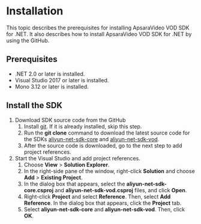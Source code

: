 # Installation

This topic describes the prerequisites for installing ApsaraVideo VOD SDK for .NET. It also describes how to install ApsaraVideo VOD SDK for .NET by using the GitHub.

## Prerequisites

-   .NET 2.0 or later is installed.
-   Visual Studio 2017 or later is installed.
-   Mono 3.12 or later is installed.

## Install the SDK

1.  Download SDK source code from the GitHub
    1.  Install [git](https://git-scm.com/downloads?spm=a2c4g.11186623.2.13.521b4923vV5V58). If it is already installed, skip this step.
    2.  Run the **git clone** command to download the latest source code for the SDKs [aliyun-net-sdk-core](https://github.com/aliyun/aliyun-openapi-net-sdk/tree/master/aliyun-net-sdk-core?spm=a2c4g.11186623.2.14.521b4923GJdKhf) and [aliyun-net-sdk-vod](https://github.com/aliyun/aliyun-openapi-net-sdk/tree/master/aliyun-net-sdk-vod?spm=a2c4g.11186623.2.15.521b4923Q0fRxN).
    3.  After the source code is downloaded, go to the next step to add project references.
2.  Start the Visual Studio and add project references.
    1.  Choose **View** \> **Solution Explorer**.
    2.  In the right-side pane of the window, right-click **Solution** and choose **Add** \> **Existing Project**.
    3.  In the dialog box that appears, select the **aliyun-net-sdk-core.csproj** and **aliyun-net-sdk-vod.csproj** files, and click **Open**.
    4.  Right-click **Project** and select **Reference**. Then, select **Add Reference**. In the dialog box that appears, click the **Project** tab.
    5.  Select **aliyun-net-sdk-core** and **aliyun-net-sdk-vod**. Then, click **OK**.

